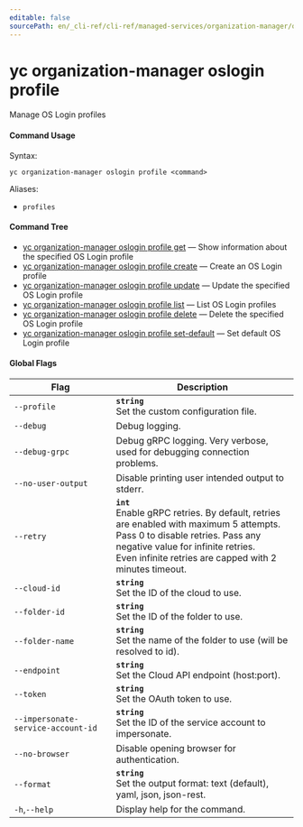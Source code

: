 ```yaml
---
editable: false
sourcePath: en/_cli-ref/cli-ref/managed-services/organization-manager/oslogin/profile/index.md
---
```


# yc organization-manager oslogin profile

Manage OS Login profiles

#### Command Usage

Syntax: 

`yc organization-manager oslogin profile <command>`

Aliases: 

- `profiles`

#### Command Tree

- [yc organization-manager oslogin profile get](get.md) — Show information about the specified OS Login profile
- [yc organization-manager oslogin profile create](create.md) — Create an OS Login profile
- [yc organization-manager oslogin profile update](update.md) — Update the specified OS Login profile
- [yc organization-manager oslogin profile list](list.md) — List OS Login profiles
- [yc organization-manager oslogin profile delete](delete.md) — Delete the specified OS Login profile
- [yc organization-manager oslogin profile set-default](set-default.md) — Set default OS Login profile

#### Global Flags

| Flag | Description |
|----|----|
|`--profile`|<b>`string`</b><br/>Set the custom configuration file.|
|`--debug`|Debug logging.|
|`--debug-grpc`|Debug gRPC logging. Very verbose, used for debugging connection problems.|
|`--no-user-output`|Disable printing user intended output to stderr.|
|`--retry`|<b>`int`</b><br/>Enable gRPC retries. By default, retries are enabled with maximum 5 attempts.<br/>Pass 0 to disable retries. Pass any negative value for infinite retries.<br/>Even infinite retries are capped with 2 minutes timeout.|
|`--cloud-id`|<b>`string`</b><br/>Set the ID of the cloud to use.|
|`--folder-id`|<b>`string`</b><br/>Set the ID of the folder to use.|
|`--folder-name`|<b>`string`</b><br/>Set the name of the folder to use (will be resolved to id).|
|`--endpoint`|<b>`string`</b><br/>Set the Cloud API endpoint (host:port).|
|`--token`|<b>`string`</b><br/>Set the OAuth token to use.|
|`--impersonate-service-account-id`|<b>`string`</b><br/>Set the ID of the service account to impersonate.|
|`--no-browser`|Disable opening browser for authentication.|
|`--format`|<b>`string`</b><br/>Set the output format: text (default), yaml, json, json-rest.|
|`-h`,`--help`|Display help for the command.|
